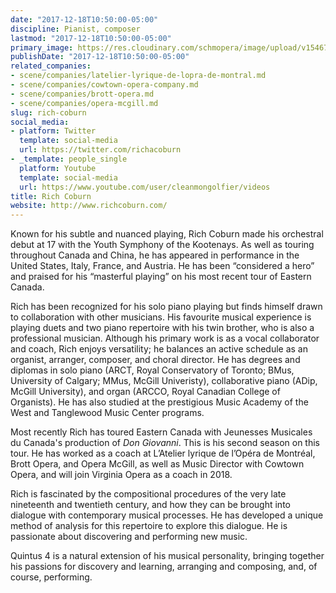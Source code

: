 ```yaml
---
date: "2017-12-18T10:50:00-05:00"
discipline: Pianist, composer
lastmod: "2017-12-18T10:50:00-05:00"
primary_image: https://res.cloudinary.com/schmopera/image/upload/v1546738613/media/2019/01/RichCoburn.jpg
publishDate: "2017-12-18T10:50:00-05:00"
related_companies:
- scene/companies/latelier-lyrique-de-lopra-de-montral.md
- scene/companies/cowtown-opera-company.md
- scene/companies/brott-opera.md
- scene/companies/opera-mcgill.md
slug: rich-coburn
social_media:
- platform: Twitter
  template: social-media
  url: https://twitter.com/richacoburn
- _template: people_single
  platform: Youtube
  template: social-media
  url: https://www.youtube.com/user/cleanmongolfier/videos
title: Rich Coburn
website: http://www.richcoburn.com/
---
```

Known for his subtle and nuanced playing, Rich Coburn made his orchestral debut at 17 with the Youth Symphony of the Kootenays. As well as touring throughout Canada and China, he has appeared in performance in the United States, Italy, France, and Austria. He has been “considered a hero” and praised for his “masterful playing” on his most recent tour of Eastern Canada. 

Rich has been recognized for his solo piano playing but finds himself drawn to collaboration with other musicians. His favourite musical experience is playing duets and two piano repertoire with his twin brother, who is also a professional musician. Although his primary work is as a vocal collaborator and coach, Rich enjoys versatility; he balances an active schedule as an organist, arranger, composer, and choral director. He has degrees and diplomas in solo piano (ARCT, Royal Conservatory of Toronto; BMus, University of Calgary; MMus, McGill Univeristy), collaborative piano (ADip, McGill University), and organ (ARCCO, Royal Canadian College of Organists). He has also studied at the prestigious Music Academy of the West and Tanglewood Music Center programs. 

Most recently Rich has toured Eastern Canada with Jeunesses Musicales du Canada's production of *Don Giovanni*. This is his second season on this tour. He has worked as a coach at L’Atelier lyrique de l’Opéra de Montréal, Brott Opera, and Opera McGill, as well as Music Director with Cowtown Opera, and will join Virginia Opera as a coach in 2018. 

Rich is fascinated by the compositional procedures of the very late nineteenth and twentieth century, and how they can be brought into dialogue with contemporary musical processes.  He has developed a unique method of analysis for this repertoire to explore this dialogue. He is passionate about discovering and performing new music. 

Quintus 4 is a natural extension of his musical personality, bringing together his passions for discovery and learning, arranging and composing, and, of course, performing.